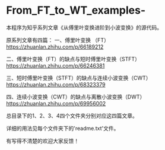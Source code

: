 # From_FT_to_WT_examples-

本程序为知乎系列文章《从傅里叶变换进阶到小波变换》的源代码。


原系列文章有四篇：
一、傅里叶变换 （FT）https://zhuanlan.zhihu.com/p/66189212

二、傅里叶变换（FT）的缺点与短时傅里叶变换（STFT） https://zhuanlan.zhihu.com/p/66246381

三、短时傅里叶变换（STFT）的缺点与连续小波变换（CWT） https://zhuanlan.zhihu.com/p/68323379

四、连续小波变换（CWT）的缺点与离散小波变换（DWT） https://zhuanlan.zhihu.com/p/69956002

总目录下的1、2、3、4四个文件夹分别对应这四篇文章。


详细的用法见每个文件夹下的'readme.txt'文件。


有写得不清楚的欢迎大家反馈！
